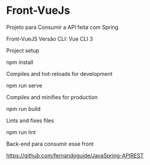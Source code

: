 # Front-VueJs
Projeto para Consumir a API feita com Spring

Front-VueJS
Versão CLI: Vue CLI 3

Project setup

npm install


Compiles and hot-reloads for development


npm run serve


Compiles and minifies for production


npm run build


Lints and fixes files


npm run lint



Back-end para consumir esse front 


https://github.com/fernandoguide/JavaSpring-APIREST

